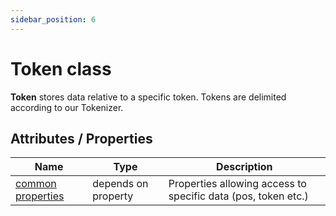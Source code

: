 ```yaml
---
sidebar_position: 6
---
```


# Token class

**Token** stores data relative to a specific token. Tokens are delimited according to our Tokenizer.

## Attributes / Properties

| Name                                                                                   	| Type                	| Description                                                   	|
|----------------------------------------------------------------------------------------	|---------------------	|---------------------------------------------------------------	|
| [common properties](https://lettria-doc.netlify.app/docs/python-sdk/common-properties) 	| depends on property 	| Properties allowing access to specific data (pos, token etc.) 	|
